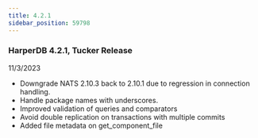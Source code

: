 ```yaml
---
title: 4.2.1
sidebar_position: 59798
---
```


### HarperDB 4.2.1, Tucker Release

11/3/2023

- Downgrade NATS 2.10.3 back to 2.10.1 due to regression in connection handling.
- Handle package names with underscores.
- Improved validation of queries and comparators
- Avoid double replication on transactions with multiple commits
- Added file metadata on get_component_file
